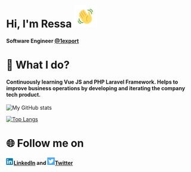 # Hi, I'm Ressa <img src="/images/wave.gif" width="60px">
#### Software Engineer [@1export](http://1export.net)

# 🌱 What I do?
#### Continuously learning Vue JS and PHP Laravel Framework. Helps to improve business operations by developing and iterating the company tech product.

![My GitHub stats](https://github-readme-stats.vercel.app/api?username=nressa&count_private=true&show_icons=true&theme=tokyo)

[![Top Langs](https://github-readme-stats.vercel.app/api/top-langs/?username=nressa&layout=compact&theme=tokyo)](https://github.com/nressa/github-readme-stats)
# 🌐 Follow me on
#### <img src="/images/linkedin.png" width="20px">[LinkedIn](https://www.linkedin.com/in/ressa-nova-magbanua-3a7850172/) and <img src="/images/twitter.jpg" width="20px">[Twitter](https://twitter.com/MagbanuaRessa)

